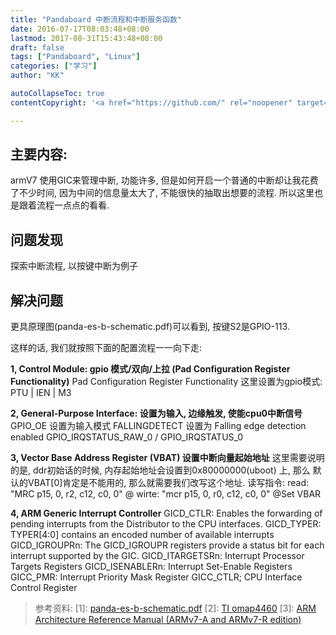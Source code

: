 ```yaml
---
title: "Pandaboard 中断流程和中断服务函数"
date: 2016-07-17T08:03:48+08:00
lastmod: 2017-08-31T15:43:48+08:00
draft: false
tags: ["Pandaboard", "Linux"]
categories: ["学习"]
author: "KK"

autoCollapseToc: true
contentCopyright: '<a href="https://github.com/" rel="noopener" target="_blank">MIT</a>'

---
```


## 主要内容:

armV7 使用GIC来管理中断, 功能许多, 但是如何开启一个普通的中断却让我花费了不少时间,
因为中间的信息量太大了, 不能很快的抽取出想要的流程.
所以这里也是跟着流程一点点的看看.

## 问题发现

探索中断流程, 以按键中断为例子

## 解决问题

更具原理图(panda-es-b-schematic.pdf)可以看到, 按键S2是GPIO-113.

这样的话, 我们就按照下面的配置流程一一向下走:

**1, Control Module: gpio 模式/双向/上拉 (Pad Configuration Register Functionality)**
   Pad Configuration Register Functionality
   这里设置为gpio模式: PTU | IEN | M3

**2, General-Purpose Interface: 设置为输入, 边缘触发, 使能cpu0中断信号**
   GPIO_OE 设置为输入模式
   FALLINGDETECT 设置为 Falling edge detection enabled
   GPIO_IRQSTATUS_RAW_0 / GPIO_IRQSTATUS_0

**3, Vector Base Address Register (VBAT) 设置中断向量起始地址**
   这里需要说明的是, ddr初始话的时候, 内存起始地址会设置到0x80000000(uboot) 上, 那么
   默认的VBAT[0]肯定是不能用的, 那么就需要我们改写这个地址.
   读写指令:
   read: "MRC p15, 0, r2, c12, c0, 0" @
   wirte: "mcr p15, 0, r0, c12, c0, 0"  @Set VBAR

**4, ARM Generic Interrupt Controller**
   GICD_CTLR: Enables the forwarding of pending interrupts from the Distributor to the CPU interfaces.
   GICD_TYPER: TYPER[4:0] contains an encoded number of available interrupts
   GICD_IGROUPRn: The GICD_IGROUPR registers provide a status bit for each interrupt supported by the GIC.
   GICD_ITARGETSRn: Interrupt Processor Targets Registers
   GICD_ISENABLERn: Interrupt Set-Enable Registers
   GICC_PMR: Interrupt Priority Mask Register
   GICC_CTLR; CPU Interface Control Register

> 参考资料:
> [1]: [panda-es-b-schematic.pdf](http://pandaboard.org/sites/default/files/board_reference/pandaboard-es-b/panda-es-b-schematic.pdf)
> [2]: [TI omap4460](http://www.ti.com/product/omap4460)
> [3]: [ARM Architecture Reference Manual (ARMv7-A and ARMv7-R edition)](http://download.csdn.net/detail/heyuanxianzi/7568191)


